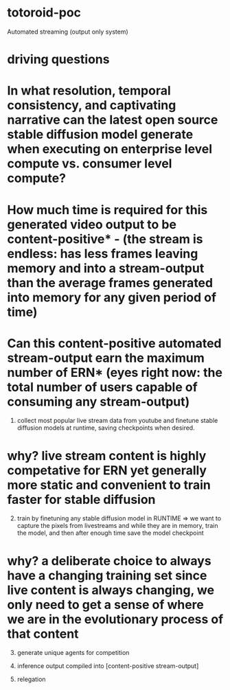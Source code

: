 # totoroid-poc
Automated streaming (output only system)

# driving questions
# In what resolution, temporal consistency, and captivating narrative can the latest open source stable diffusion model generate when executing on enterprise level compute vs. consumer level compute?
# How much time is required for this generated video output to be **content-positive*** - (the stream is endless: has less frames leaving memory and into a **stream-output** than the average frames generated into memory for any given period of time)
# Can this content-positive automated stream-output earn the maximum number of **ERN*** (eyes right now: the total number of users capable of consuming any **stream-output**)

1. collect most popular live stream data from youtube and finetune stable diffusion models at runtime, saving checkpoints when desired.
# why? live stream content is highly competative for ERN yet generally more static and convenient to train faster for stable diffusion

2. train by finetuning any stable diffusion model in RUNTIME => we want to capture the pixels from livestreams and while they are in memory, train the model, and then after enough time save the model checkpoint
# why? a deliberate choice to always have a changing training set since live content is always changing, we only need to get a sense of where we are in the evolutionary process of that content

3. generate unique agents for competition

4. inference output compiled into [content-positive stream-output]

5. relegation

